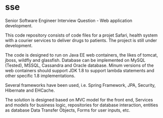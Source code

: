 # sse
Senior Software Engineer Interview Question - Web application development.

This code repository consists of code files for a projet Safari, health system with a courier services to deliver drugs to patients. The project is still under development.

The code is designed to run on Java EE web containers, the likes of tomcat, jboss, wildfly and glassfish. Database can be implemented on MySQL (Tested), MSSQL, Cassandra and Oracle database.
Minum versions of the web containers should support JDK 1.8 to support lambda statements and other specific 1.8 implementations.

Several frameworks have been used, i.e. Spring Framework, JPA, Security, Hibernate and EHCache. 

The solution is designed based on MVC model for the front end, Services and models for business logic, repositories for database interaction, entities as database Data Transfer Objects, Forms for user inputs, etc.

